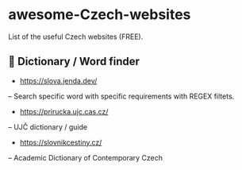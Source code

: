 # awesome-Czech-websites
List of the useful Czech websites (FREE). 

📖 Dictionary / Word finder
---------------
* https://slova.jenda.dev/

– Search specific word with specific requirements with REGEX filtets. 

* https://prirucka.ujc.cas.cz/

– UJČ dictionary / guide

* https://slovnikcestiny.cz/

– Academic Dictionary of Contemporary Czech
